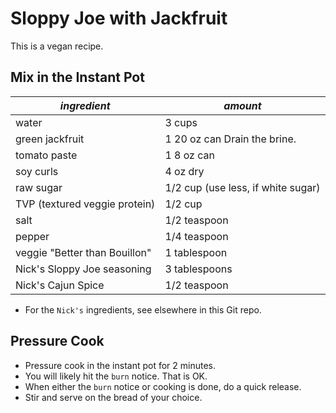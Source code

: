 # Sloppy Joe with Jackfruit

This is a vegan recipe.

## Mix in the Instant Pot

| *ingredient* | *amount* |
| --- | --- |
| water | 3 cups |
| green jackfruit | 1 20 oz can Drain the brine. |
| tomato paste | 1 8 oz can |
| soy curls | 4 oz dry |
| raw sugar | 1/2 cup (use less, if white sugar)  |
| TVP (textured veggie protein) | 1/2 cup |
| salt | 1/2 teaspoon |
| pepper | 1/4 teaspoon  |
| veggie "Better than Bouillon" | 1 tablespoon |
| Nick's Sloppy Joe seasoning | 3 tablespoons |
| Nick's Cajun Spice | 1/2 teaspoon |

* For the `Nick's` ingredients, see elsewhere in this Git repo.

## Pressure Cook

* Pressure cook in the instant pot for 2 minutes.
* You will likely hit the `burn` notice. That is OK.
* When either the `burn` notice or cooking is done, do a quick release.
* Stir and serve on the bread of your choice.

